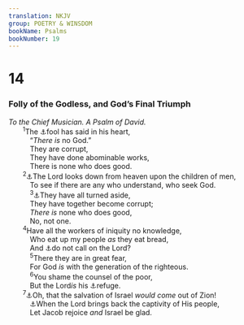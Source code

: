 ```yaml
---
translation: NKJV
group: POETRY & WINSDOM
bookName: Psalms 
bookNumber: 19
---
```


<div class="title"><h1>14</h1><h3>Folly of the Godless, and God’s Final Triumph</h3><i>To the Chief Musician. A Psalm of David.</i></div>
<span class="verse thi_14_1">  <sup>1</sup>The <a data-toggle="tooltip" data-placement="bottom" title="Ps. 10:4; 53:1">⚓</a>fool has said in his heart,<br/>   “<i>There</i> <i>is</i> no God.”<br/>   They are corrupt,<br/>   They have done abominable works,<br/>   There is none who does good.<br/></span>
<span class="verse thi_14_2">  <sup>2</sup><a data-toggle="tooltip" data-placement="bottom" title="Ps. 33:13, 14; 102:19; Rom. 3:11">⚓</a>The Lord looks down from heaven upon the children of men,<br/>   To see if there are any who understand, who seek God.<br/></span>
<span class="verse thi_14_3">   <sup>3</sup><a data-toggle="tooltip" data-placement="bottom" title="Rom. 3:12">⚓</a>They have all turned aside,<br/>   They have together become corrupt;<br/>   <i>There</i> <i>is</i> none who does good,<br/>   No, not one.<br/></span>
<span class="verse thi_14_4">  <sup>4</sup>Have all the workers of iniquity no knowledge,<br/>   Who eat up my people <i>as</i> they eat bread,<br/>   And <a data-toggle="tooltip" data-placement="bottom" title="Ps. 79:6; Is. 64:7; Jer. 10:25; Amos 8:4; Mic. 3:3">⚓</a>do not call on the Lord?<br/></span>
<span class="verse thi_14_5">   <sup>5</sup>There they are in great fear,<br/>   For God <i>is</i> with the generation of the righteous.<br/></span>
<span class="verse thi_14_6">   <sup>6</sup>You shame the counsel of the poor,<br/>   But the Lord<i>is</i> his <a data-toggle="tooltip" data-placement="bottom" title="Ps. 9:9; 40:17; 46:1; 142:5">⚓</a>refuge.<br/></span>
<span class="verse thi_14_7">  <sup>7</sup><a data-toggle="tooltip" data-placement="bottom" title="Ps. 53:6; (Rom. 11:25–27)">⚓</a>Oh, that the salvation of Israel <i>would</i> <i>come</i> out of Zion!<br/>   <a data-toggle="tooltip" data-placement="bottom" title="Deut. 30:3; Job 42:10">⚓</a>When the Lord brings back the captivity of His people,<br/>   Let Jacob rejoice <i>and</i> Israel be glad.<br/></span>
